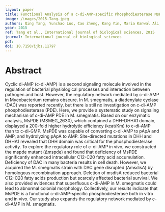 ```yaml
---
layout: paper
title: Functional Analysis of a c-di-AMP-specific Phosphodiesterase MsPDE from Mycobacterium smegmatis
image: /images/2015-Tang.jpeg
authors: Qing Tang, Yunchao Luo, Cao Zheng, Kang Yin, Maria Kanwal Ali, Xinfeng Li, Jin He.
year: 2015
ref: Tang et al., International journal of biological sciences, 2015
journal: International journal of biological sciences
pdf: 
doi: 10.7150/ijbs.11797
---
```


# Abstract
Cyclic di‑AMP (c-di-AMP) is a second signaling molecule involved in the regulation of bacterial physiological processes and interaction between pathogen and host. However, the regulatory network mediated by c-di-AMP in Mycobacterium remains obscure. In M. smegmatis, a diadenylate cyclase (DAC) was reported recently, but there is still no investigation on c-di-AMP phosphodiesterase (PDE). Here, we provide a systematic study on signaling mechanism of c-di-AMP PDE in M. smegmatis. Based on our enzymatic analysis, MsPDE (MSMEG_2630), which contained a DHH-DHHA1 domain, displayed a 200-fold higher hydrolytic efficiency (kcat/Km) to c-di-AMP than to c-di-GMP. MsPDE was capable of converting c-di-AMP to pApA and AMP, and hydrolyzing pApA to AMP. Site-directed mutations in DHH and DHHA1 revealed that DHH domain was critical for the phosphodiesterase activity. To explore the regulatory role of c-di-AMP in vivo, we constructed the mspde mutant (Δmspde) and found that deficiency of MsPDE significantly enhanced intracellular C12-C20 fatty acid accumulation. Deficiency of DAC in many bacteria results in cell death. However, we acquired the M. smegmatis strain with DAC gene disrupted (ΔmsdisA) by homologous recombination approach. Deletion of msdisA reduced bacterial C12-C20 fatty acids production but scarcely affected bacterial survival. We also provided evidences that superfluous c-di-AMP in M. smegmatis could lead to abnormal colonial morphology. Collectively, our results indicate that MsPDE is a functional c-di-AMP-specific phosphodiesterase both in vitro and in vivo. Our study also expands the regulatory network mediated by c-di-AMP in M. smegmatis.

